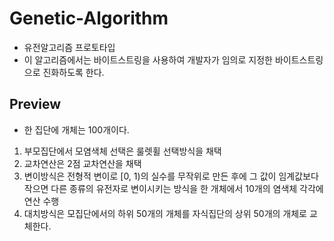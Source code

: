 # Genetic-Algorithm

- 유전알고리즘 프로토타입
- 이 알고리즘에서는 바이트스트링을 사용하여 개발자가 임의로 지정한 바이트스트링으로 진화하도록 한다.

## Preview
- 한 집단에 개체는 100개이다.

1. 부모집단에서 모염색체 선택은 룰렛휠 선택방식을 채택
2. 교차연산은 2점 교차연산을 채택
3. 변이방식은 전형적 변이로 [0, 1)의 실수를 무작위로 만든 후에 그 값이 임계값보다 작으면 다른 종류의 유전자로 변이시키는 방식을 한 개체에서 10개의 염색체 각각에 연산 수행
4. 대치방식은 모집단에서의 하위 50개의 개체를 자식집단의 상위 50개의 개체로 교체한다.
